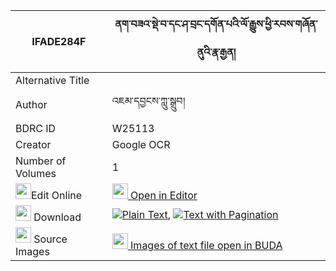 |IFADE284F|ནག་བཟའ་སྡེ་བ་དང་ཤ་བྲང་དགོན་པའི་ལོ་རྒྱུས་ཕྱི་རབས་གཞོན་ནུའི་རྣ་རྒྱན། 
| --- | --- 
|Alternative Title |
|Author| འཇམ་དབྱངས་ཀླུ་སྒྲུབ།
|BDRC ID | W25113
|Creator | Google OCR
|Number of Volumes| 1
|<img width="25" src="https://img.icons8.com/color/25/000000/edit-property.png">Edit Online| [<img width="25" src="https://avatars.githubusercontent.com/u/45091458?s=200&v=4"> Open in Editor](http://editor.openpecha.org/IFADE284F)
|<img width="25" src="https://img.icons8.com/fluent/48/000000/download-2.png"/>  Download | [![](https://img.icons8.com/color/20/000000/txt.png)Plain Text](https://github.com/Openpecha/IFADE284F/releases/download/v1/nak_za_dewa_dang_sha_drang_gon_plain_IFADE284F.zip), [![](https://img.icons8.com/color/20/000000/txt.png)Text with Pagination](https://github.com/Openpecha/IFADE284F/releases/download/v1/nak_za_dewa_dang_sha_drang_gon_pages_IFADE284F.zip)
|<img width="25" src="https://img.icons8.com/plasticine/100/000000/pictures-folder.png"/>  Source Images | [<img width="25" src="https://library.bdrc.io/icons/BUDA-small.svg"> Images of text file open in BUDA](https://library.bdrc.io/show/bdr:W25113)